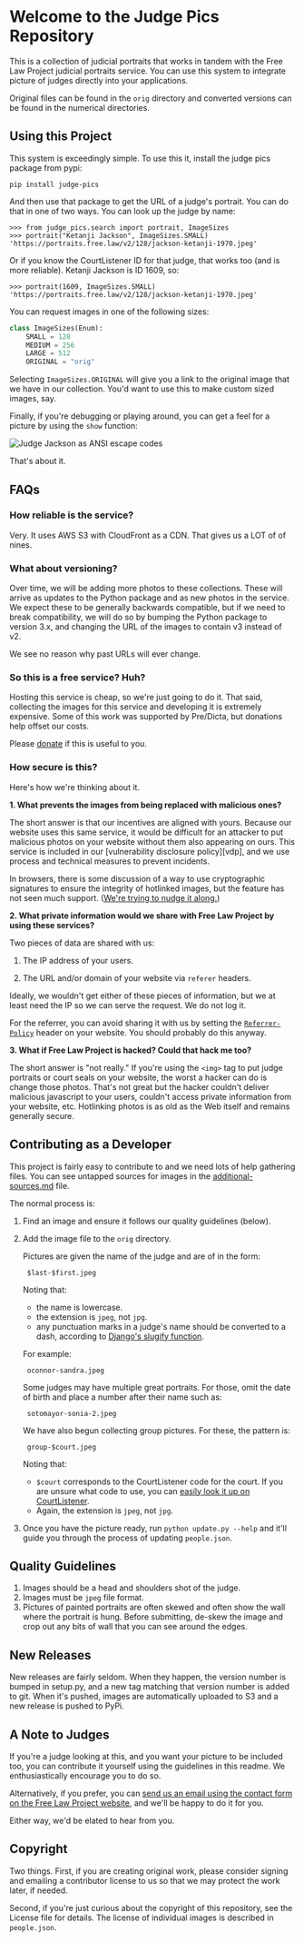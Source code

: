 
Welcome to the Judge Pics Repository
====================================

This is a collection of judicial portraits that works in tandem with the Free Law Project judicial portraits service. You can use this system to integrate picture of judges directly into your applications.

Original files can be found in the `orig` directory and converted versions can be found in the numerical directories.


Using this Project
------------------
This system is exceedingly simple. To use this it, install the judge pics package from pypi:

    pip install judge-pics

And then use that package to get the URL of a judge's portrait. You can do that in one of two ways. You can look up the judge by name:

    >>> from judge_pics.search import portrait, ImageSizes
    >>> portrait("Ketanji Jackson", ImageSizes.SMALL)
    'https://portraits.free.law/v2/128/jackson-ketanji-1970.jpeg'

Or if you know the CourtListener ID for that judge, that works too (and is more reliable). Ketanji Jackson is ID 1609, so:

    >>> portrait(1609, ImageSizes.SMALL)
    'https://portraits.free.law/v2/128/jackson-ketanji-1970.jpeg'

You can request images in one of the following sizes:

```python
class ImageSizes(Enum):
    SMALL = 128
    MEDIUM = 256
    LARGE = 512
    ORIGINAL = "orig"
```

Selecting `ImageSizes.ORIGINAL` will give you a link to the original image that we have in our collection. You'd want to use this to make custom sized images, say.

Finally, if you're debugging or playing around, you can get a feel for a picture by using the `show` function:

![Judge Jackson as ANSI escape codes](https://github.com/freelawproject/judge-pics/blob/main/show-jackson.png)

That's about it.


## FAQs

### How reliable is the service?

Very. It uses AWS S3 with CloudFront as a CDN. That gives us a LOT of of nines.

### What about versioning? 

Over time, we will be adding more photos to these collections. These will arrive as updates to the Python package and as new photos in the service. We expect these to be generally backwards compatible, but if we need to break compatibility, we will do so by bumping the Python package to version 3.x, and changing the URL of the images to contain v3 instead of v2.

We see no reason why past URLs will ever change.

### So this is a free service? Huh?

Hosting this service is cheap, so we're just going to do it. That said, collecting the images for this service and developing it is extremely expensive. Some of this work was supported by Pre/Dicta, but donations help offset our costs.

Please [donate][d] if this is useful to you.

### How secure is this?

Here's how we're thinking about it.

**1. What prevents the images from being replaced with malicious ones?**

The short answer is that our incentives are aligned with yours. Because our website uses this same service, it would be difficult for an attacker to put malicious photos on your website without them also appearing on ours. This service is included in our [vulnerability disclosure policy][vdp], and we use process and technical measures to prevent incidents.

In browsers, there is some discussion of a way to use cryptographic signatures to ensure the integrity of hotlinked images, but the feature has not seen much support. ([We're trying to nudge it along.][spec])


**2. What private information would we share with Free Law Project by using these services?**

Two pieces of data are shared with us:

1. The IP address of your users.

2. The URL and/or domain of your website via `referer` headers.

Ideally, we wouldn't get either of these pieces of information, but we at least need the IP so we can serve the request. We do not log it.

For the referrer, you can avoid sharing it with us by setting the [`Referrer-Policy`](https://developer.mozilla.org/en-US/docs/Web/HTTP/Headers/Referrer-Policy) header on your website. You should probably do this anyway.


**3. What if Free Law Project is hacked? Could that hack me too?**

The short answer is "not really." If you're using the `<img>` tag to put judge portraits or court seals on your website, the worst a hacker can do is change those photos. That's not great but the hacker couldn't deliver malicious javascript to your users, couldn't access private information from your website, etc. Hotlinking photos is as old as the Web itself and remains generally secure.


## Contributing as a Developer

This project is fairly easy to contribute to and we need lots of help gathering files. You can see untapped sources for images in the [additional-sources.md][add] file.

The normal process is:

1. Find an image and ensure it follows our quality guidelines (below).

1. Add the image file to the `orig` directory.

    Pictures are given the name of the judge and are of in the form:

        $last-$first.jpeg

    Noting that:

    - the name is lowercase.
    - the extension is `jpeg`, not `jpg`.
    - any punctuation marks in a judge's name should be converted to
      a dash, according to [Django's slugify function][slugify].

    For example:

        oconnor-sandra.jpeg

    Some judges may have multiple great portraits. For those, omit the date of
    birth and place a number after their name such as:

        sotomayor-sonia-2.jpeg

    We have also begun collecting group pictures. For these, the pattern is:

        group-$court.jpeg

    Noting that:

    - `$court` corresponds to the CourtListener code for the court.
      If you are unsure what code to use, you can [easily look it up on
      CourtListener][codes].
    - Again, the extension is `jpeg`, not `jpg`.


1. Once you have the picture ready, run `python update.py --help` and it'll guide you through the process of updating `people.json`.


## Quality Guidelines

1. Images should be a head and shoulders shot of the judge.
1. Images must be `jpeg` file format.
1. Pictures of painted portraits are often skewed and often show the wall where
   the portrait is hung. Before submitting, de-skew the image and crop out
   any bits of wall that you can see around the edges.


## New Releases

New releases are fairly seldom. When they happen, the version number is bumped in setup.py, and a new tag matching that version number is added to git. When it's pushed, images are automatically uploaded to S3 and a new release is pushed to PyPi.


## A Note to Judges

If you're a judge looking at this, and you want your picture to be included too, you can contribute it yourself using the guidelines in this readme. We enthusiastically encourage you to do so.

Alternatively, if you prefer, you can [send us an email using the contact form on the Free Law Project website][contact], and we'll be happy to do it for you.

Either way, we'd be elated to hear from you.


## Copyright

Two things. First, if you are creating original work, please consider signing
and emailing a contributor license to us so that we may protect the work later,
if needed.

Second, if you're just curious about the copyright of this repository, see the
License file for details. The license of individual images is described in
`people.json`.


[add]: https://github.com/freelawproject/judge-pics/blob/master/additional-sources.md
[slugify]: https://docs.djangoproject.com/en/1.8/_modules/django/utils/text/#slugify
[contact]: http://free.law/contact/
[codes]: https://www.courtlistener.com/api/jurisdictions/
[d]: https://free.law/donate/
[spec]: https://github.com/w3c/webappsec-subresource-integrity/issues/113

